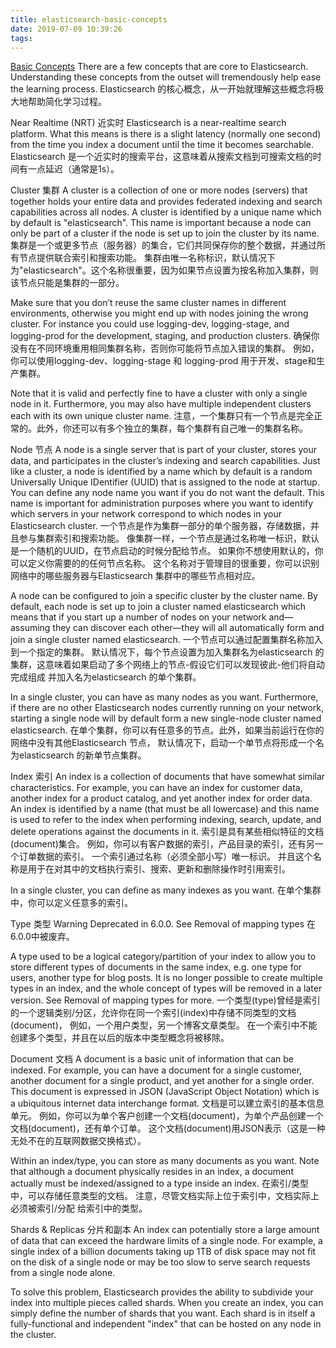 ```yaml
---
title: elasticsearch-basic-concepts
date: 2019-07-09 10:39:26
tags:
---
```

[Basic Concepts](https://www.elastic.co/guide/en/elasticsearch/reference/6.5/getting-started-concepts.html#getting-started-concepts)
There are a few concepts that are core to Elasticsearch. 
Understanding these concepts from the outset will tremendously help ease the learning process.
Elasticsearch 的核心概念，从一开始就理解这些概念将极大地帮助简化学习过程。

Near Realtime (NRT)
近实时
Elasticsearch is a near-realtime search platform. 
What this means is there is a slight latency (normally one second) 
from the time you index a document until the time it becomes searchable.
Elasticsearch 是一个近实时的搜索平台，这意味着从搜索文档到可搜索文档的时间有一点延迟（通常是1s）。

Cluster
集群
A cluster is a collection of one or more nodes (servers) that together holds your entire data 
and provides federated indexing and search capabilities across all nodes. 
A cluster is identified by a unique name which by default is "elasticsearch". 
This name is important because a node can only be part of a cluster if the node is set up to join the cluster by its name.
集群是一个或更多节点（服务器）的集合，它们共同保存你的整个数据，并通过所有节点提供联合索引和搜索功能。
集群由唯一名称标识，默认情况下为"elasticsearch"。这个名称很重要，因为如果节点设置为按名称加入集群，则该节点只能是集群的一部分。

Make sure that you don’t reuse the same cluster names in different environments, 
otherwise you might end up with nodes joining the wrong cluster. 
For instance you could use logging-dev, logging-stage, and logging-prod for the development, staging, and production clusters.
确保你没有在不同环境重用相同集群名称，否则你可能将节点加入错误的集群。
例如，你可以使用logging-dev、logging-stage 和 logging-prod 用于开发、stage和生产集群。

Note that it is valid and perfectly fine to have a cluster with only a single node in it. 
Furthermore, you may also have multiple independent clusters each with its own unique cluster name.
注意，一个集群只有一个节点是完全正常的。此外，你还可以有多个独立的集群，每个集群有自己唯一的集群名称。

Node
节点
A node is a single server that is part of your cluster, stores your data, 
and participates in the cluster’s indexing and search capabilities. Just like a cluster, 
a node is identified by a name which by default is a random Universally Unique IDentifier (UUID) 
that is assigned to the node at startup. 
You can define any node name you want if you do not want the default. 
This name is important for administration purposes where you want to 
identify which servers in your network correspond to which nodes in your Elasticsearch cluster.
一个节点是作为集群一部分的单个服务器，存储数据，并且参与集群索引和搜索功能。
像集群一样，一个节点是通过名称唯一标识，默认是一个随机的UUID，在节点启动的时候分配给节点。
如果你不想使用默认的，你可以定义你需要的的任何节点名称。
这个名称对于管理目的很重要，你可以识别网络中的哪些服务器与Elasticsearch 集群中的哪些节点相对应。

A node can be configured to join a specific cluster by the cluster name. 
By default, each node is set up to join a cluster named elasticsearch which means that if you start up a number of 
nodes on your network and—​assuming they can discover each other—​they will all automatically 
form and join a single cluster named elasticsearch.
一个节点可以通过配置集群名称加入到一个指定的集群。
默认情况下，每个节点设置为加入集群名为elasticsearch 的集群，这意味着如果启动了多个网络上的节点-假设它们可以发现彼此-他们将自动完成组成
并加入名为elasticsearch 的单个集群。

In a single cluster, you can have as many nodes as you want. 
Furthermore, if there are no other Elasticsearch nodes currently running on your network, 
starting a single node will by default form a new single-node cluster named elasticsearch.
在单个集群，你可以有任意多的节点。此外，如果当前运行在你的网络中没有其他Elasticsearch 节点，
默认情况下，启动一个单节点将形成一个名为elasticsearch 的新单节点集群。

Index
索引
An index is a collection of documents that have somewhat similar characteristics. 
For example, you can have an index for customer data, another index for a product catalog, 
and yet another index for order data. An index is identified by a name (that must be all lowercase) 
and this name is used to refer to the index when performing indexing, search, update, and delete operations against the documents in it.
索引是具有某些相似特征的文档(document)集合。
例如，你可以有客户数据的索引，产品目录的索引，还有另一个订单数据的索引。
一个索引通过名称（必须全部小写）唯一标识。
并且这个名称是用于在对其中的文档执行索引、搜索、更新和删除操作时引用索引。

In a single cluster, you can define as many indexes as you want.
在单个集群中，你可以定义任意多的索引。

Type
类型
Warning
Deprecated in 6.0.0.
See Removal of mapping types
在6.0.0中被废弃。

A type used to be a logical category/partition of your index to allow you to 
store different types of documents in the same index, e.g. one type for users, 
another type for blog posts. 
It is no longer possible to create multiple types in an index, 
and the whole concept of types will be removed in a later version. See Removal of mapping types for more.
一个类型(type)曾经是索引的一个逻辑类别/分区，允许你在同一个索引(index)中存储不同类型的文档(document)，
例如，一个用户类型，另一个博客文章类型。
在一个索引中不能创建多个类型，并且在以后的版本中类型概念将被移除。

Document
文档
A document is a basic unit of information that can be indexed. 
For example, you can have a document for a single customer, another document for a single product, 
and yet another for a single order. This document is expressed in JSON (JavaScript Object Notation) 
which is a ubiquitous internet data interchange format.
文档是可以建立索引的基本信息单元。
例如，你可以为单个客户创建一个文档(document)，为单个产品创建一个文档(document)，还有单个订单。
这个文档(document)用JSON表示（这是一种无处不在的互联网数据交换格式）。

Within an index/type, you can store as many documents as you want. 
Note that although a document physically resides in an index, 
a document actually must be indexed/assigned to a type inside an index.
在索引/类型中，可以存储任意类型的文档。
注意，尽管文档实际上位于索引中，文档实际上必须被索引/分配 给索引中的类型。

Shards & Replicas
分片和副本
An index can potentially store a large amount of data that can exceed the hardware limits of a single node. 
For example, a single index of a billion documents taking up 1TB of disk space may not fit on the disk 
of a single node or may be too slow to serve search requests from a single node alone.

To solve this problem, Elasticsearch provides the ability to subdivide your index into multiple pieces called shards. 
When you create an index, you can simply define the number of shards that you want. 
Each shard is in itself a fully-functional and independent "index" that can be hosted on any node in the cluster.
































